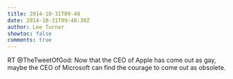 ```yaml
---
title: 2014-10-31T09-48
date: 2014-10-31T09:48:30Z
author: Lee Turner
showtoc: false
comments: true
---
```


RT @TheTweetOfGod: Now that the CEO of Apple has come out as gay, maybe the CEO of Microsoft can find the courage to come out as obsolete.

